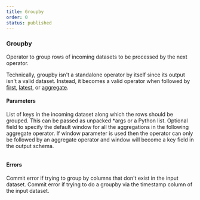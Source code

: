 ```yaml
---
title: Groupby
order: 0
status: published
---
```

### Groupby
Operator to group rows of incoming datasets to be processed by the next operator.

Technically, groupby isn't a standalone operator by itself since its output isn't
a valid dataset. Instead, it becomes a valid operator when followed by 
[first](/api-reference/operators/first), [latest](/api-reference/operators/lastest), or [aggregate](/api-reference/operators/aggregate).

#### Parameters

<Expandable title="keys" type="List[str]">
List of keys in the incoming dataset along which the rows should be grouped. This
can be passed as unpacked *args or a Python list.
</Expandable>

<Expandable title="window" type="Optional[Union[Tumbling, Hopping, Session]]">
Optional field to specify the default window for all the aggregations in the following 
aggregate operator. If window parameter is used then the operator can only be followed 
by an aggregate operator and window will become a key field in the output schema.
</Expandable>

<pre snippet="api-reference/operators/groupby#basic" status="success"
    message="Groupby category before using first">
</pre>

#### Errors
<Expandable title="Grouping by non-existent columns">
Commit error if trying to group by columns that don't exist in the input dataset.
</Expandable>

<Expandable title="Grouping by timestamp column">
Commit error if trying to do a groupby via the timestamp column of the input dataset.
</Expandable>

<pre snippet="api-reference/operators/groupby#non_existent_column" status="error"
    message="Groupby using a non-existent column">
</pre>
